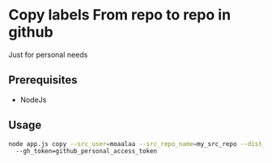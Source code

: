 
# Copy labels From repo to repo in github

Just for personal needs

## Prerequisites
- NodeJs

## Usage
```sh
node app.js copy --src_user=moaalaa --src_repo_name=my_src_repo --dist_user=moaalaa --dist_repo_name=my_dist_repo
  --gh_token=github_personal_access_token
```
